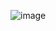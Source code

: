 ![image](https://github.com/creepereye1204/TIL/assets/112455232/fae2f5ef-0e43-428c-a373-93c2c878de53)
